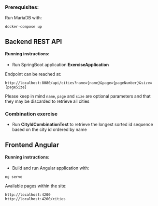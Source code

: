 
### Prerequisites:

Run MariaDB with:
```
docker-compose up
```

## Backend REST API

#### Running instructions:


- Run SpringBoot application **ExerciseApplication**

Endpoint can be reached at: 

```
http://localhost:8080/api/cities?name={name}&page={pageNumber}&size={pageSize}
```

Please keep in mind `name`, `page` and `size` are optional parameters and that they may be discarded to retrieve all cities

### Combination exercise

- Run **CityIdCombinationTest** to retrieve the longest sorted id sequence based on the city id ordered by name

## Frontend Angular

#### Running instructions:

- Build and run Angular application with:

```
ng serve
```

Available pages within the site: 

```
http://localhost:4200
http://localhost:4200/cities
```